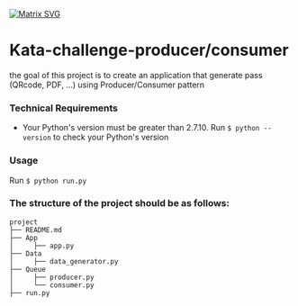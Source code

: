 [![Matrix SVG](https://raw.githubusercontent.com/rodrigograca31/rodrigograca31/master/matrix.svg)](https://www.youtube.com/watch?v=SDkAGkd4NLc) 
# Kata-challenge-producer/consumer

the goal of this project is to create an application that generate pass (QRcode, PDF, ...) using Producer/Consumer pattern

### Technical Requirements

- Your Python's version must be greater than 2.7.10. 
Run `$ python --version` to check your Python's version

### Usage
Run  `$ python run.py`

### The structure of the project should be as follows: 
```
project
├── README.md
├── App
│     ├── app.py
├── Data
│     ├── data_generator.py
├── Queue
│     ├── producer.py
│     └── consumer.py
├── run.py
```
